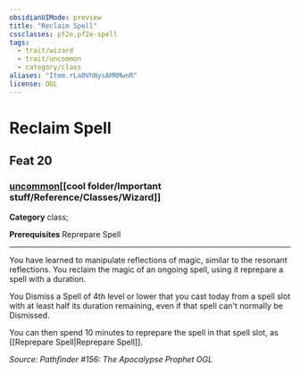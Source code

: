 ```yaml
---
obsidianUIMode: preview
title: "Reclaim Spell"
cssclasses: pf2e,pf2e-spell
tags:
  - trait/wizard
  - trait/uncommon
  - category/class
aliases: "Item.rLa0VhNysAMRMwnR"
license: OGL
---
```

# Reclaim Spell
## Feat 20
### [uncommon](cool%20folder/Important%20stuff/Bestiary/zz_traits/uncommon.md "Uncommon Rarity Trait")[[cool folder/Important stuff/Reference/Classes/Wizard]]

**Category** class; 



**Prerequisites** Reprepare Spell
* * *
You have learned to manipulate reflections of magic, similar to the resonant reflections. You reclaim the magic of an ongoing spell, using it reprepare a spell with a duration.

You Dismiss a Spell of 4th level or lower that you cast today from a spell slot with at least half its duration remaining, even if that spell can't normally be Dismissed.

You can then spend 10 minutes to reprepare the spell in that spell slot, as [[Reprepare Spell|Reprepare Spell]].

*Source: Pathfinder #156: The Apocalypse Prophet*
*OGL*
